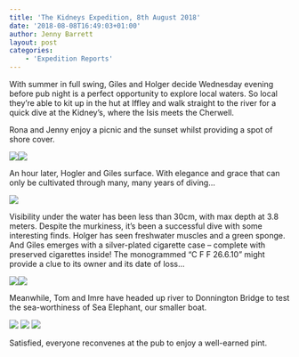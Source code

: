 ```yaml
---
title: 'The Kidneys Expedition, 8th August 2018'
date: '2018-08-08T16:49:03+01:00'
author: Jenny Barrett
layout: post
categories:
    - 'Expedition Reports'
---
```


With summer in full swing, Giles and Holger decide Wednesday evening before pub night is a perfect opportunity to explore local waters. So local they’re able to kit up in the hut at Iffley and walk straight to the river for a quick dive at the Kidney’s, where the Isis meets the Cherwell.

Rona and Jenny enjoy a picnic and the sunset whilst providing a spot of shore cover.

![](https://ouueg.com/wp-content/uploads/2018/09/RONA.png)![](https://ouueg.com/wp-content/uploads/2018/09/ISIS-SUNSET.png)

An hour later, Hogler and Giles surface. With elegance and grace that can only be cultivated through many, many years of diving…

![](https://ouueg.com/wp-content/uploads/2018/09/GILES-OUT-WATER.png)

Visibility under the water has been less than 30cm, with max depth at 3.8 meters. Despite the murkiness, it’s been a successful dive with some interesting finds. Holger has seen freshwater muscles and a green sponge. And Giles emerges with a silver-plated cigarette case – complete with preserved cigarettes inside! The monogrammed “C F F 26.6.10” might provide a clue to its owner and its date of loss…

![](https://ouueg.com/wp-content/uploads/2018/09/GILES-FIND-2.png)![](https://ouueg.com/wp-content/uploads/2018/09/GILES-FIND-1.png)

Meanwhile, Tom and Imre have headed up river to Donnington Bridge to test the sea-worthiness of Sea Elephant, our smaller boat.

![](https://ouueg.com/wp-content/uploads/2018/09/SE-TEST-1.png) ![](https://ouueg.com/wp-content/uploads/2018/09/SE-TEST-2.png) ![](https://ouueg.com/wp-content/uploads/2018/09/SE-TEST-3.png)

Satisfied, everyone reconvenes at the pub to enjoy a well-earned pint.
